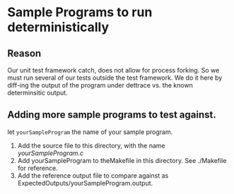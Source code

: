 # Sample Programs to run deterministically

## Reason
Our unit test framework catch, does not allow for process forking. So we must run several
of our tests outside the test framework. We do it here by diff-ing the output of the
program under dettrace vs. the known determinsitic output.

## Adding more sample programs to test against.

let `yourSampleProgram` the name of your sample program.

1) Add the source file to this directory, with the name _yourSampleProgram.c_
2) Add yourSampleProgram to theMakefile in this directory. See ./Makefile for reference.
3) Add the reference output file to compare against as ExpectedOutputs/yourSampleProgram.output.